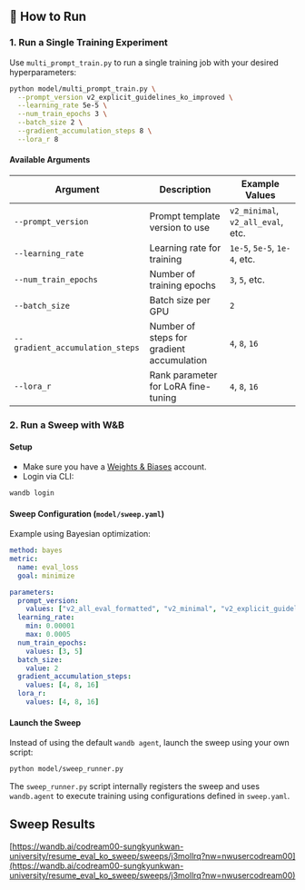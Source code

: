 ## 🚀 How to Run

### 1. Run a Single Training Experiment

Use `multi_prompt_train.py` to run a single training job with your desired hyperparameters:

```bash
python model/multi_prompt_train.py \
  --prompt_version v2_explicit_guidelines_ko_improved \
  --learning_rate 5e-5 \
  --num_train_epochs 3 \
  --batch_size 2 \
  --gradient_accumulation_steps 8 \
  --lora_r 8
```

#### Available Arguments

| Argument                     | Description                                               | Example Values                        |
|-----------------------------|-----------------------------------------------------------|---------------------------------------|
| `--prompt_version`          | Prompt template version to use                            | `v2_minimal`, `v2_all_eval`, etc.     |
| `--learning_rate`           | Learning rate for training                                | `1e-5`, `5e-5`, `1e-4`, etc.          |
| `--num_train_epochs`        | Number of training epochs                                 | `3`, `5`, etc.                        |
| `--batch_size`              | Batch size per GPU                                        | `2`                                   |
| `--gradient_accumulation_steps` | Number of steps for gradient accumulation             | `4`, `8`, `16`                        |
| `--lora_r`                  | Rank parameter for LoRA fine-tuning                       | `4`, `8`, `16`                        |

### 2. Run a Sweep with W&B

#### Setup

- Make sure you have a [Weights & Biases](https://wandb.ai/) account.
- Login via CLI:

```bash
wandb login
```

#### Sweep Configuration (`model/sweep.yaml`)

Example using Bayesian optimization:

```yaml
method: bayes
metric:
  name: eval_loss
  goal: minimize

parameters:
  prompt_version:
    values: ["v2_all_eval_formatted", "v2_minimal", "v2_explicit_guidelines_ko_improved"]
  learning_rate:
    min: 0.00001
    max: 0.0005
  num_train_epochs:
    values: [3, 5]
  batch_size:
    value: 2
  gradient_accumulation_steps:
    values: [4, 8, 16]
  lora_r:
    values: [4, 8, 16]
```

#### Launch the Sweep

Instead of using the default `wandb agent`, launch the sweep using your own script:

```bash
python model/sweep_runner.py
```

The `sweep_runner.py` script internally registers the sweep and uses `wandb.agent` to execute training using configurations defined in `sweep.yaml`.

## Sweep Results

[https://wandb.ai/codream00-sungkyunkwan-university/resume_eval_ko_sweep/sweeps/j3mollrq?nw=nwusercodream00](https://wandb.ai/codream00-sungkyunkwan-university/resume_eval_ko_sweep/sweeps/j3mollrq?nw=nwusercodream00)
